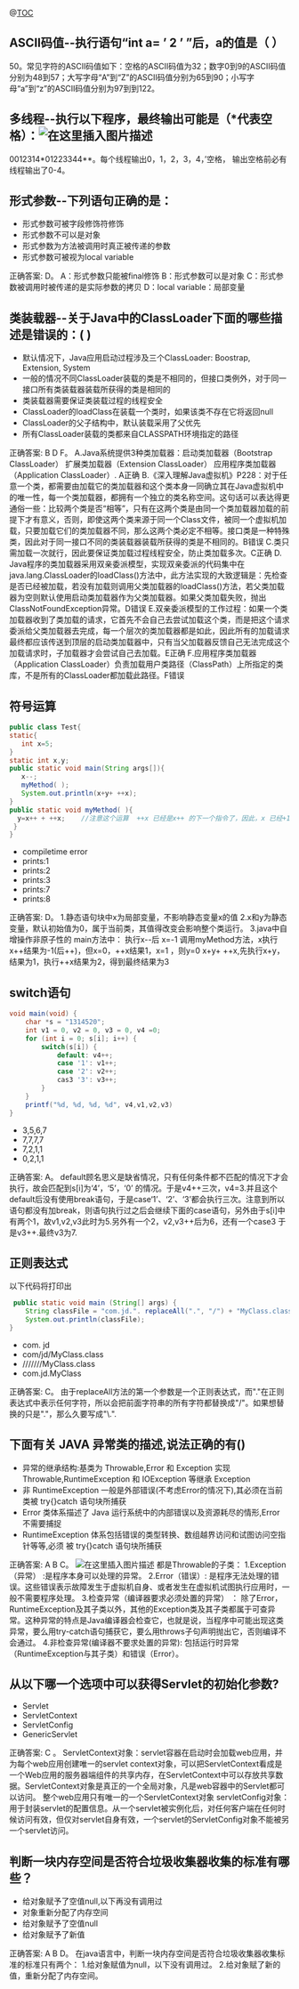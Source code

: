 @[TOC](目录)

## ASCII码值--执行语句“int a= ’ 2 ’ ”后，a的值是（ ）
50。常见字符的ASCII码值如下：空格的ASCII码值为32；数字0到9的ASCII码值分别为48到57；大写字母“A”到“Z”的ASCII码值分别为65到90；小写字母“a”到“z”的ASCII码值分别为97到到122。

## 多线程--执行以下程序，最终输出可能是（*代表空格）：![在这里插入图片描述](https://img-blog.csdnimg.cn/20200212141114758.png)
0012314*01223344**。每个线程输出0，1，2，3，4，’空格， 输出空格前必有线程输出了0-4。

## 形式参数--下列语句正确的是：

 - 形式参数可被字段修饰符修饰
 - 形式参数不可以是对象
 - 形式参数为方法被调用时真正被传递的参数
 - 形式参数可被视为local variable

正确答案: D。
A：形式参数只能被final修饰
B：形式参数可以是对象
C：形式参数被调用时被传递的是实际参数的拷贝
D：local variable：局部变量 

## 类装载器--关于Java中的ClassLoader下面的哪些描述是错误的：( )

 - 默认情况下，Java应用启动过程涉及三个ClassLoader: Boostrap, Extension, System
 - 一般的情况不同ClassLoader装载的类是不相同的，但接口类例外，对于同一接口所有类装载器装载所获得的类是相同的
 - 类装载器需要保证类装载过程的线程安全
 - ClassLoader的loadClass在装载一个类时，如果该类不存在它将返回null
 - ClassLoader的父子结构中，默认装载采用了父优先
 - 所有ClassLoader装载的类都来自CLASSPATH环境指定的路径

正确答案: B D F。
A.Java系统提供3种类加载器：启动类加载器（Bootstrap ClassLoader）  扩展类加载器（Extension ClassLoader） 应用程序类加载器（Application ClassLoader）. A正确
B.《深入理解Java虚拟机》P228：对于任意一个类，都需要由加载它的类加载器和这个类本身一同确立其在Java虚拟机中的唯一性，每一个类加载器，都拥有一个独立的类名称空间。这句话可以表达得更通俗一些：比较两个类是否“相等”，只有在这两个类是由同一个类加载器加载的前提下才有意义，否则，即使这两个类来源于同一个Class文件，被同一个虚拟机加载，只要加载它们的类加载器不同，那么这两个类必定不相等。接口类是一种特殊类，因此对于同一接口不同的类装载器装载所获得的类是不相同的。B错误
C.类只需加载一次就行，因此要保证类加载过程线程安全，防止类加载多次。C正确
D. Java程序的类加载器采用双亲委派模型，实现双亲委派的代码集中在java.lang.ClassLoader的loadClass()方法中，此方法实现的大致逻辑是：先检查是否已经被加载，若没有加载则调用父类加载器的loadClass()方法，若父类加载器为空则默认使用启动类加载器作为父类加载器。如果父类加载失败，抛出ClassNotFoundException异常。D错误
E.双亲委派模型的工作过程：如果一个类加载器收到了类加载的请求，它首先不会自己去尝试加载这个类，而是把这个请求委派给父类加载器去完成，每一个层次的类加载器都是如此，因此所有的加载请求最终都应该传送到顶层的启动类加载器中，只有当父加载器反馈自己无法完成这个加载请求时，子加载器才会尝试自己去加载。E正确
F.应用程序类加载器（Application ClassLoader）负责加载用户类路径（ClassPath）上所指定的类库，不是所有的ClassLoader都加载此路径。F错误

## 符号运算

```java
public class Test{
static{
   int x=5;
}
static int x,y;
public static void main(String args[]){
   x--;
   myMethod( );
   System.out.println(x+y+ ++x);
}
public static void myMethod( ){
  y=x++ + ++x;    //注意这个运算  ++x 已经是x++ 的下一个指令了，因此，x 已经+1
 }
}
```

 - compiletime error
 - prints:1
 - prints:2
 - prints:3
 - prints:7
 - prints:8

正确答案: D。
1.静态语句块中x为局部变量，不影响静态变量x的值
2.x和y为静态变量，默认初始值为0，属于当前类，其值得改变会影响整个类运行。
3.java中自增操作非原子性的 
main方法中：
执行x--后 x=-1
调用myMethod方法，x执行x++结果为-1(后++)，但x=0，++x结果1，x=1 ，则y=0
x+y+ ++x,先执行x+y，结果为1，执行++x结果为2，得到最终结果为3

## switch语句

```java
void main(void) {
    char *s = "1314520";
    int v1 = 0, v2 = 0, v3 = 0, v4 =0;
    for (int i = 0; s[i]; i++) {
        switch(s[i]) {
            default: v4++;
            case '1': v1++;
            case '2': v2++;
            cas3 '3': v3++;
        }
    }
    printf("%d, %d, %d, %d", v4,v1,v2,v3)
}
```

 - 3,5,6,7
 - 7,7,7,7
 - 7,2,1,1
 - 0,2,1,1

正确答案: A。
default顾名思义是缺省情况，只有任何条件都不匹配的情况下才会执行，故会匹配到s[i]为‘4’，‘5’，‘0’ 的情况。于是v4++三次，v4=3.并且这个default后没有使用break语句，于是case‘1’、‘2’、‘3’都会执行三次。注意到所以语句都没有加break，则语句执行过之后会继续下面的case语句，另外由于s[i]中有两个1，故v1,v2,v3此时为5.另外有一个2，v2,v3++后为6，还有一个case3 于是v3++.最终v3为7.

## 正则表达式

以下代码将打印出

```java
 public static void main (String[] args) { 
    String classFile = "com.jd.". replaceAll(".", "/") + "MyClass.class";
    System.out.println(classFile);
}
```

 - com. jd
 - com/jd/MyClass.class
 - ///////MyClass.class
 - com.jd.MyClass

正确答案: C。
由于replaceAll方法的第一个参数是一个正则表达式，而"."在正则表达式中表示任何字符，所以会把前面字符串的所有字符都替换成"/"。如果想替换的只是"."，那么久要写成"\\.".

## 下面有关 JAVA 异常类的描述,说法正确的有()

 - 异常的继承结构:基类为 Throwable,Error 和 Exception 实现 Throwable,RuntimeException
   和 IOException 等继承 Exception
 - 非 RuntimeException 一般是外部错误(不考虑Error的情况下),其必须在当前类被 try{}catch 语句块所捕获
 - Error 类体系描述了 Java 运行系统中的内部错误以及资源耗尽的情形,Error 不需要捕捉
 - RuntimeException 体系包括错误的类型转换、数组越界访问和试图访问空指针等等,必须 被 try{}catch 语句块所捕获

正确答案: A B C。
![在这里插入图片描述](https://img-blog.csdnimg.cn/20200212162506992.png?x-oss-process=image/watermark,type_ZmFuZ3poZW5naGVpdGk,shadow_10,text_aHR0cHM6Ly9ibG9nLmNzZG4ubmV0L2FsZWxhXw==,size_16,color_FFFFFF,t_70)
都是Throwable的子类： 
1.Exception（异常） :是程序本身可以处理的异常。 
2.Error（错误）: 是程序无法处理的错误。这些错误表示故障发生于虚拟机自身、或者发生在虚拟机试图执行应用时，一般不需要程序处理。
3.检查异常（编译器要求必须处置的异常） ：  除了Error，RuntimeException及其子类以外，其他的Exception类及其子类都属于可查异常。这种异常的特点是Java编译器会检查它，也就是说，当程序中可能出现这类异常，要么用try-catch语句捕获它，要么用throws子句声明抛出它，否则编译不会通过。
4.非检查异常(编译器不要求处置的异常): 包括运行时异常（RuntimeException与其子类）和错误（Error）。

## 从以下哪一个选项中可以获得Servlet的初始化参数?

 - Servlet
 - ServletContext
 - ServletConfig
 - GenericServlet

正确答案: C 。
ServletContext对象：servlet容器在启动时会加载web应用，并为每个web应用创建唯一的servlet context对象，可以把ServletContext看成是一个Web应用的服务器端组件的共享内存，在ServletContext中可以存放共享数据。ServletContext对象是真正的一个全局对象，凡是web容器中的Servlet都可以访问。
   整个web应用只有唯一的一个ServletContext对象
servletConfig对象：用于封装servlet的配置信息。从一个servlet被实例化后，对任何客户端在任何时候访问有效，但仅对servlet自身有效，一个servlet的ServletConfig对象不能被另一个servlet访问。

## 判断一块内存空间是否符合垃圾收集器收集的标准有哪些？

 - 给对象赋予了空值null,以下再没有调用过
 - 对象重新分配了内存空间
 - 给对象赋予了空值null
 - 给对象赋予了新值

正确答案: A B D。
在java语言中，判断一块内存空间是否符合垃圾收集器收集标准的标准只有两个：
1.给对象赋值为null，以下没有调用过。
2.给对象赋了新的值，重新分配了内存空间。